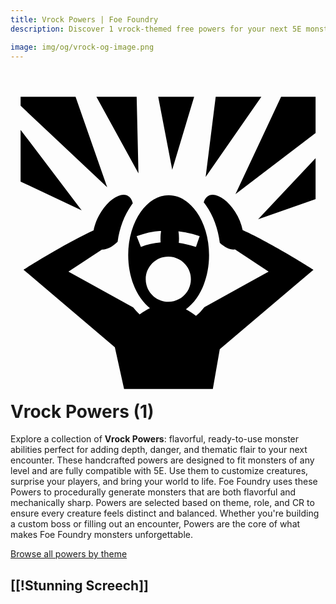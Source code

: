 ```yaml
---
title: Vrock Powers | Foe Foundry
description: Discover 1 vrock-themed free powers for your next 5E monster.

image: img/og/vrock-og-image.png
---
```


# <span class="inline-icon" aria-hidden="true"><svg xmlns="http://www.w3.org/2000/svg" viewBox="0 0 512 512"><path d="M16.406 17.53v14.595l140.75 132.563L105.75 17.53H16.406zm123.22 0 68.343 124.407-2.907-124.406h-65.438zm100.468 0 22.78 118.564L298.5 17.53h-58.406zm93.437 0L317.19 147.75l90.53-130.22h-74.187zm106.283 0-74.157 158.282L495.876 76.5V17.53h-56.063zM16.406 71.25v84.094l99.28 46.72L16.407 71.25zm479.47 46.156-93.438 99.28 93.437-32.717v-66.564zm-312.188 59.47c-10.92.086-25.162 10.363-36.125 27.374-6.48 10.054-10.708 20.766-12.5 30.406-49.04 22.678-113.907 63.906-113.907 63.906l148.438 126 15 67.782h144.28l11.313-64.656.094.093 152.25-129.217s-66.033-41.99-115.217-64.532c-1.858-9.475-6.037-19.945-12.375-29.78-10.964-17.01-25.237-27.288-36.157-27.375-3.64-.03-6.906 1.073-9.56 3.438-2.42 2.154-4.117 5.17-5.126 8.812 1.253 1.576 2.484 3.176 3.656 4.844 11.65 16.57 19.578 37.626 22.47 61 8.607 7.78 17.563 11.763 24.717 10.78l54.594 35.938L314.94 359.5c-4.07 5.263-8.572 10.022-13.438 14.156-5.576-4.344-11.033-7.95-16.438-10.812 6.327-4.49 12.208-10.48 17.407-17.875 12.3-17.496 20.28-42.414 20.28-70.126 0-27.712-7.98-52.63-20.28-70.125-12.3-17.496-28.3-27.314-45.44-27.314-17.138 0-33.136 9.818-45.436 27.313-12.3 17.493-20.28 42.412-20.28 70.124 0 27.712 7.98 52.63 20.28 70.125 4.54 6.456 9.58 11.866 15 16.124-5.51 2.618-11.07 6.023-16.688 10.22a95.685 95.685 0 0 1-10.5-11.44l-105.25-58.187 54.438-35.843c7.49.513 16.76-4.09 25.5-12.594 3.06-22.683 10.856-43.12 22.22-59.28a98.106 98.106 0 0 1 2.436-3.314c-.934-4.326-2.752-7.896-5.5-10.344-2.655-2.364-5.923-3.466-9.563-3.437zm61.093 58.468a73.345 73.345 0 0 0-1.03 12.312c0 2.244.067 4.41.25 6.53-11.27.942-22.108 3.384-32.063 7.345l-6.906-17.342c12.538-4.99 25.953-7.912 39.75-8.844zm28.22.78c11.567 1.376 23.15 4.035 34.47 7.907l-6.033 17.657a148.521 148.521 0 0 0-27.906-6.625 75.02 75.02 0 0 0 .345-7.406c0-4.045-.303-7.93-.875-11.53zm-16.5 41.314c20.266 0 36.72 16.404 36.72 36.656 0 20.255-16.454 36.687-36.72 36.687s-36.688-16.434-36.688-36.686 16.422-36.656 36.688-36.656z"/></svg></span> Vrock Powers (1)

Explore a collection of **Vrock Powers**: flavorful, ready-to-use monster abilities perfect for adding depth, danger, and thematic flair to your next encounter. These handcrafted powers are designed to fit monsters of any level and are fully compatible with 5E. Use them to customize creatures, surprise your players, and bring your world to life. Foe Foundry uses these Powers to procedurally generate monsters that are both flavorful and mechanically sharp. Powers are selected based on theme, role, and CR to ensure every creature feels distinct and balanced. Whether you're building a custom boss or filling out an encounter, Powers are the core of what makes Foe Foundry monsters unforgettable.  

  
[Browse all powers by theme](all.md)

[[!Stunning Screech]]
---
